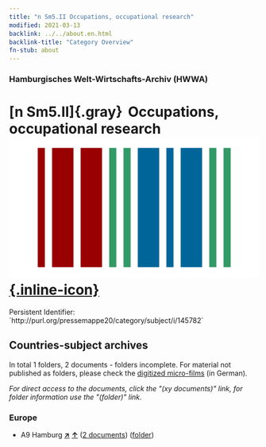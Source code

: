 ```yaml
---
title: "n Sm5.II Occupations, occupational research"
modified: 2021-03-13
backlink: ../../about.en.html
backlink-title: "Category Overview"
fn-stub: about
---
```


### Hamburgisches Welt-Wirtschafts-Archiv (HWWA)

# [n Sm5.II]{.gray}&#8201; Occupations, occupational research &#160; [![Wikidata](/images/Wikidata-logo.svg "Wikidata"){.inline-icon}](http://www.wikidata.org/entity/Q104700354)

<div class="hint">Persistent Identifier: `http://purl.org/pressemappe20/category/subject/i/145782`</div>







## Countries-subject archives





In total 1 folders, 2 documents - folders incomplete.
For material not published as folders, please check the [digitized micro-films](/film/h1_sh.de.html) (in German).

_For direct access to the documents, click the "(xy documents)" link, for folder information use the "(folder)" link._



### Europe

- A9 Hamburg [**&nearr;**](../../../geo/i/140905/about.en.html "Hamburg (all folders)") [**&uarr;**](../../../geo/about.en.html#A9 "Country category system") (<a href="https://pm20.zbw.eu/iiifview/folder/sh/140905,145782" title="about: Hamburg : Occupations, occupational research" target="_blank">2 documents</a>) ([folder](../../../../folder/sh/1409xx/140905/1457xx/145782/about.en.html))








